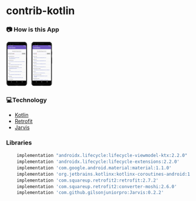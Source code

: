 # contrib-kotlin

### 📷 How is this App
<img src="screenshot_2020-05-26_232719.png" width="25%"></img>


### 💻Technology
- [Kotlin](https://kotlinlang.org/)
- [Retrofit](https://square.github.io/retrofit/)
- [Jarvis](https://github.com/gilsonjuniorpro/Jarvis)


### Libraries
```bash
    implementation "androidx.lifecycle:lifecycle-viewmodel-ktx:2.2.0"
    implementation 'androidx.lifecycle:lifecycle-extensions:2.2.0'
    implementation 'com.google.android.material:material:1.1.0'
    implementation 'org.jetbrains.kotlinx:kotlinx-coroutines-android:1.3.3'
    implementation 'com.squareup.retrofit2:retrofit:2.7.2'
    implementation 'com.squareup.retrofit2:converter-moshi:2.6.0'
    implementation 'com.github.gilsonjuniorpro:Jarvis:0.2.2'
 ```
